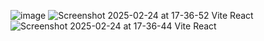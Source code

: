 ![image](https://github.com/user-attachments/assets/3fd95392-6250-42b8-83ec-a2e7f44e1e99)
![Screenshot 2025-02-24 at 17-36-52 Vite React](https://github.com/user-attachments/assets/ed7a332d-e6e3-4a6f-b06d-182b99622f59)
![Screenshot 2025-02-24 at 17-36-44 Vite React](https://github.com/user-attachments/assets/dd55582d-48e2-4eea-83b4-590fcf40add6)
